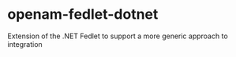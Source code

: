 # openam-fedlet-dotnet
Extension of the .NET Fedlet to support a more generic approach to integration
